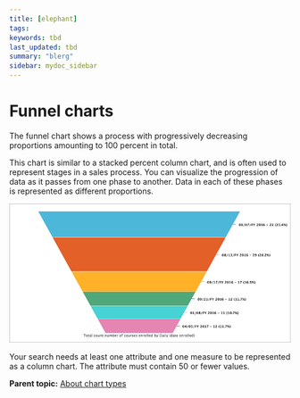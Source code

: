 ```yaml
---
title: [elephant]
tags: 
keywords: tbd
last_updated: tbd
summary: "blerg"
sidebar: mydoc_sidebar
---
```

# Funnel charts

The funnel chart shows a process with progressively decreasing proportions amounting to 100 percent in total.

This chart is similar to a stacked percent column chart, and is often used to represent stages in a sales process. You can visualize the progression of data as it passes from one phase to another. Data in each of these phases is represented as different proportions.

 ![](../../../images/funnel_chart_example.png "Funnel chart example") 

Your search needs at least one attribute and one measure to be represented as a column chart. The attribute must contain 50 or fewer values.

**Parent topic:** [About chart types](../../../pages/end_user_guide/end_user_search/about_chart_types.html)

